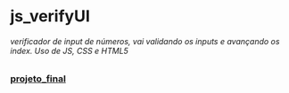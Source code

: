 # js_verifyUI
###### verificador de input de números, vai validando os inputs e avançando os index. Uso de JS, CSS e HTML5
### [projeto_final](https://hugoresende27.github.io/js_verifyUI/)
 
